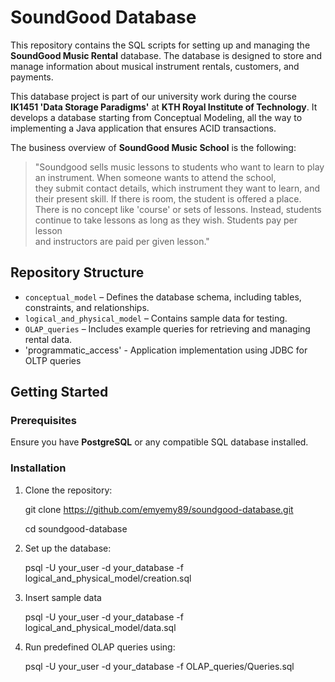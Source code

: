# SoundGood Database  

This repository contains the SQL scripts for setting up and managing the **SoundGood Music Rental** database. The database is designed to store and manage information about musical instrument rentals, customers, and payments.  

This database project is part of our university work during the course **IK1451 'Data Storage Paradigms'** at **KTH Royal Institute of Technology**. It develops a database starting from Conceptual Modeling, all the way to implementing a Java application that ensures ACID transactions.

The business overview of **SoundGood Music School** is the following:

> "Soundgood sells music lessons to students who want to learn to play an instrument. When someone wants to attend the school,  
> they submit contact details, which instrument they want to learn, and their present skill. If there is room, the student is offered a place.  
> There is no concept like 'course' or sets of lessons. Instead, students continue to take lessons as long as they wish. Students pay per lesson  
> and instructors are paid per given lesson."

## Repository Structure  

- `conceptual_model` – Defines the database schema, including tables, constraints, and relationships.  
- `logical_and_physical_model` – Contains sample data for testing.  
- `OLAP_queries` – Includes example queries for retrieving and managing rental data.
- 'programmatic_access' - Application implementation using JDBC for OLTP queries

## Getting Started  

### Prerequisites  

Ensure you have **PostgreSQL** or any compatible SQL database installed.  

### Installation  

1. Clone the repository:

   
   git clone https://github.com/emyemy89/soundgood-database.git

   cd soundgood-database

3. Set up the database:

   
   psql -U your_user -d your_database -f logical_and_physical_model/creation.sql

4. Insert sample data

   
   psql -U your_user -d your_database -f logical_and_physical_model/data.sql

   
6. Run predefined OLAP queries using:

   
   psql -U your_user -d your_database -f OLAP_queries/Queries.sql

